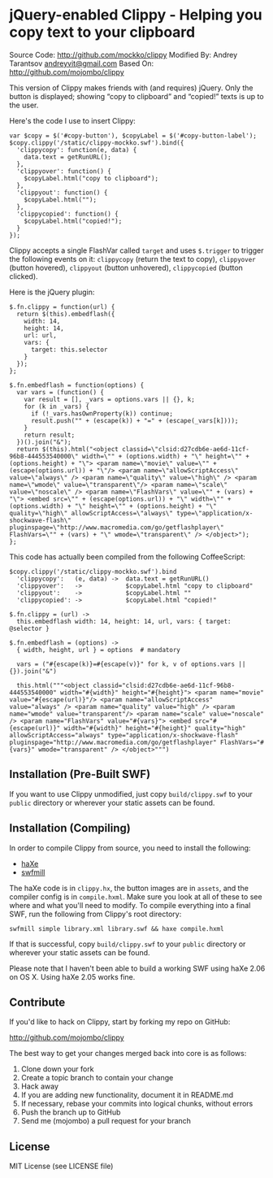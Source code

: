 jQuery-enabled Clippy - Helping you copy text to your clipboard
===============================================================

Source Code: http://github.com/mockko/clippy
Modified By: Andrey Tarantsov <andreyvit@gmail.com>
Based On:    http://github.com/mojombo/clippy

This version of Clippy makes friends with (and requires) jQuery. Only the button is displayed; showing “copy to clipboard” and “copied!” texts is up to the user.

Here's the code I use to insert Clippy:

    var $copy = $('#copy-button'), $copyLabel = $('#copy-button-label');
    $copy.clippy('/static/clippy-mockko.swf').bind({
      'clippycopy': function(e, data) {
        data.text = getRunURL();
      },
      'clippyover': function() {
        $copyLabel.html("copy to clipboard");
      },
      'clippyout': function() {
        $copyLabel.html("");
      },
      'clippycopied': function() {
        $copyLabel.html("copied!");
      }
    });

Clippy accepts a single FlashVar called `target` and uses `$.trigger` to trigger the following events on it: `clippycopy` (return the text to copy), `clippyover` (button hovered), `clippyout` (button unhovered), `clippycopied` (button clicked).

Here is the jQuery plugin:

    $.fn.clippy = function(url) {
      return $(this).embedflash({
        width: 14,
        height: 14,
        url: url,
        vars: {
          target: this.selector
        }
      });
    };

    $.fn.embedflash = function(options) {
      var vars = (function() {
        var result = [], _vars = options.vars || {}, k;
        for (k in _vars) {
          if (!_vars.hasOwnProperty(k)) continue;
          result.push("" + (escape(k)) + "=" + (escape(_vars[k])));
        }
        return result;
      })().join("&");
      return $(this).html("<object classid=\"clsid:d27cdb6e-ae6d-11cf-96b8-444553540000\" width=\"" + (options.width) + "\" height=\"" + (options.height) + "\"> <param name=\"movie\" value=\"" + (escape(options.url)) + "\"/> <param name=\"allowScriptAccess\" value=\"always\" /> <param name=\"quality\" value=\"high\" /> <param name=\"wmode\" value=\"transparent\"/> <param name=\"scale\" value=\"noscale\" /> <param name=\"FlashVars\" value=\"" + (vars) + "\"> <embed src=\"" + (escape(options.url)) + "\" width=\"" + (options.width) + "\" height=\"" + (options.height) + "\" quality=\"high\" allowScriptAccess=\"always\" type=\"application/x-shockwave-flash\" pluginspage=\"http://www.macromedia.com/go/getflashplayer\" FlashVars=\"" + (vars) + "\" wmode=\"transparent\" /> </object>");
    };

This code has actually been compiled from the following CoffeeScript:

    $copy.clippy('/static/clippy-mockko.swf').bind
      'clippycopy':   (e, data) ->  data.text = getRunURL()
      'clippyover':   ->            $copyLabel.html "copy to clipboard"
      'clippyout':    ->            $copyLabel.html ""
      'clippycopied': ->            $copyLabel.html "copied!"

    $.fn.clippy = (url) ->
      this.embedflash width: 14, height: 14, url, vars: { target: @selector }

    $.fn.embedflash = (options) ->
      { width, height, url } = options  # mandatory

      vars = ("#{escape(k)}=#{escape(v)}" for k, v of options.vars || {}).join("&")

      this.html("""<object classid="clsid:d27cdb6e-ae6d-11cf-96b8-444553540000" width="#{width}" height="#{height}"> <param name="movie" value="#{escape(url)}"/> <param name="allowScriptAccess" value="always" /> <param name="quality" value="high" /> <param name="wmode" value="transparent"/> <param name="scale" value="noscale" /> <param name="FlashVars" value="#{vars}"> <embed src="#{escape(url)}" width="#{width}" height="#{height}" quality="high" allowScriptAccess="always" type="application/x-shockwave-flash" pluginspage="http://www.macromedia.com/go/getflashplayer" FlashVars="#{vars}" wmode="transparent" /> </object>""")


Installation (Pre-Built SWF)
---------------------------

If you want to use Clippy unmodified, just copy `build/clippy.swf` to your
`public` directory or wherever your static assets can be found.

Installation (Compiling)
------------------------

In order to compile Clippy from source, you need to install the following:

* [haXe](http://haxe.org/)
* [swfmill](http://swfmill.org/)

The haXe code is in `clippy.hx`, the button images are in `assets`, and the
compiler config is in `compile.hxml`. Make sure you look at all of these to
see where and what you'll need to modify. To compile everything into a final
SWF, run the following from Clippy's root directory:

    swfmill simple library.xml library.swf && haxe compile.hxml

If that is successful, copy `build/clippy.swf` to your
`public` directory or wherever your static assets can be found.

Please note that I haven't been able to build a working SWF using haXe 2.06
on OS X. Using haXe 2.05 works fine.

Contribute
----------

If you'd like to hack on Clippy, start by forking my repo on GitHub:

http://github.com/mojombo/clippy

The best way to get your changes merged back into core is as follows:

1. Clone down your fork
1. Create a topic branch to contain your change
1. Hack away
1. If you are adding new functionality, document it in README.md
1. If necessary, rebase your commits into logical chunks, without errors
1. Push the branch up to GitHub
1. Send me (mojombo) a pull request for your branch

License
-------

MIT License (see LICENSE file)
